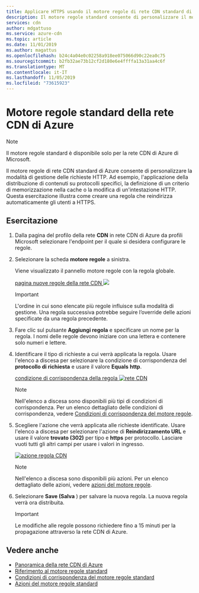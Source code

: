 ```yaml
---
title: Applicare HTTPS usando il motore regole di rete CDN standard di Azure | Microsoft Docs
description: Il motore regole standard consente di personalizzare il modo in cui le richieste HTTP vengono gestite dalla rete CDN di Azure da Microsoft, ad esempio per bloccare la distribuzione di determinati tipi di contenuto, definire un criterio di memorizzazione nella cache e modificare le intestazioni HTTP.
services: cdn
author: mdgattuso
ms.service: azure-cdn
ms.topic: article
ms.date: 11/01/2019
ms.author: magattus
ms.openlocfilehash: b24c4a04e0c02258a918ee075066d90c22ea0c75
ms.sourcegitcommit: b2fb32ae73b12cf2d180e6e4ffffa13a31aa4c6f
ms.translationtype: MT
ms.contentlocale: it-IT
ms.lasthandoff: 11/05/2019
ms.locfileid: "73615923"
---
```

# <a name="azure-cdn-standard-rules-engine"></a>Motore regole standard della rete CDN di Azure

> [!NOTE]
> Il motore regole standard è disponibile solo per la rete CDN di Azure di Microsoft. 

Il motore regole di rete CDN standard di Azure consente di personalizzare la modalità di gestione delle richieste HTTP. Ad esempio, l'applicazione della distribuzione di contenuti su protocolli specifici, la definizione di un criterio di memorizzazione nella cache o la modifica di un'intestazione HTTP. Questa esercitazione illustra come creare una regola che reindirizza automaticamente gli utenti a HTTPS. 


## <a name="tutorial"></a>Esercitazione

1. Dalla pagina del profilo della rete **CDN** in rete CDN di Azure da profili Microsoft selezionare l'endpoint per il quale si desidera configurare le regole.
  
2. Selezionare la scheda **motore regole** a sinistra.
   
    Viene visualizzato il pannello motore regole con la regola globale. 
   
    [pagina nuove regole della rete CDN ![](./media/cdn-standard-rules-engine/cdn-new-rule.png)](./media/cdn-standard-rules-engine/cdn-new-rule.png#lightbox)
   
   > [!IMPORTANT]
   > L'ordine in cui sono elencate più regole influisce sulla modalità di gestione. Una regola successiva potrebbe seguire l’override delle azioni specificate da una regola precedente.
   >

3. Fare clic sul pulsante **Aggiungi regola** e specificare un nome per la regola. I nomi delle regole devono iniziare con una lettera e contenere solo numeri e lettere.

4. Identificare il tipo di richieste a cui verrà applicata la regola. Usare l'elenco a discesa per selezionare la condizione di corrispondenza del **protocollo di richiesta** e usare il valore **Equals** **http**.
   
   [condizione di corrispondenza della regola ![rete CDN](./media/cdn-standard-rules-engine/cdn-match-condition.png)](./media/cdn-standard-rules-engine/cdn-match-condition.png#lightbox)
   
   > [!NOTE]
   > Nell'elenco a discesa sono disponibili più tipi di condizioni di corrispondenza. Per un elenco dettagliato delle condizioni di corrispondenza, vedere [Condizioni di corrispondenza del motore regole](cdn-standard-rules-engine-match-conditions.md).
   
5. Scegliere l'azione che verrà applicata alle richieste identificate. Usare l'elenco a discesa per selezionare l'azione di **Reindirizzamento URL** e usare il valore **trovato (302)** per tipo e **https** per protocollo. Lasciare vuoti tutti gli altri campi per usare i valori in ingresso.
   
   [![azione regola CDN](./media/cdn-standard-rules-engine/cdn-action.png)](./media/cdn-standard-rules-engine/cdn-action.png#lightbox)
   
   > [!NOTE]
   > Nell'elenco a discesa sono disponibili più azioni. Per un elenco dettagliato delle azioni, vedere [azioni del motore regole](cdn-standard-rules-engine-actions.md).

6. Selezionare **Save (Salva** ) per salvare la nuova regola.  La nuova regola verrà ora distribuita.
   
   > [!IMPORTANT]
   > Le modifiche alle regole possono richiedere fino a 15 minuti per la propagazione attraverso la rete CDN di Azure.
   >
   

## <a name="see-also"></a>Vedere anche

- [Panoramica della rete CDN di Azure](cdn-overview.md)
- [Riferimento al motore regole standard](cdn-standard-rules-engine-reference.md)
- [Condizioni di corrispondenza del motore regole standard](cdn-standard-rules-engine-match-conditions.md)
- [Azioni del motore regole standard](cdn-standard-rules-engine-actions.md)
